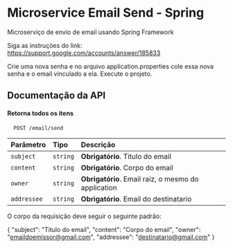
# Microservice Email Send - Spring

Microserviço de envio de email usando Spring Framework

Siga as instruções do link:
https://support.google.com/accounts/answer/185833

Crie uma nova senha e no arquivo application.properties cole essa nova senha e o email vinculado a ela.
Execute o projeto.





## Documentação da API

#### Retorna todos os itens

```http
  POST /email/send
```

| Parâmetro   | Tipo       | Descrição                           |
| :---------- | :--------- | :---------------------------------- |
| `subject` | `string` | **Obrigatório**. Titulo do email |
| `content` | `string` | **Obrigatório**. Corpo do email |
| `owner` | `string` | **Obrigatório**. Email raiz, o mesmo do application |
| `addressee` | `string` | **Obrigatório**. Email do destinatario |

O corpo da requisição deve seguir o seguinte padrão:

{
    "subject": "Titulo do email",
    "content": "Corpo do email",
    "owner": "emaildoemissor@gmail.com",
    "addressee": "destinatario@gmail.com"
}


